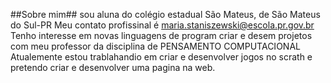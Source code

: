 ##Sobre mim##
sou aluna do colégio estadual São Mateus, de São Mateus do Sul-PR
Meu contato profissinal  é maria.staniszewski@escola.pr.gov.br 
Tenho interesse em novas linguagens de program  criar e desem  projetos com meu professor da disciplina de  PENSAMENTO COMPUTACIONAL 
Atualemente estou trablahandio  em  criar e desenvolver jogos no scrath e pretendo criar e desenvolver uma pagina na web. 
